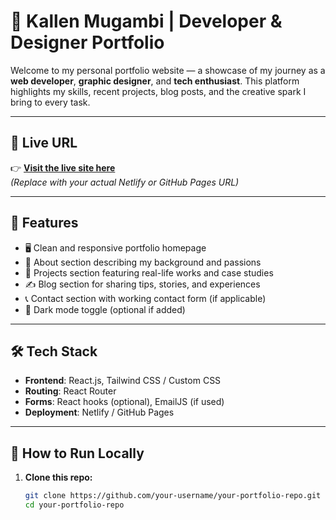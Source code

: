 # 🌟 Kallen Mugambi | Developer & Designer Portfolio

Welcome to my personal portfolio website — a showcase of my journey as a **web developer**, **graphic designer**, and **tech enthusiast**. This platform highlights my skills, recent projects, blog posts, and the creative spark I bring to every task.

---

## 🔗 Live URL

👉 **[Visit the live site here](https://kallendev.github.io/Best-Portfolio/)**  
_(Replace with your actual Netlify or GitHub Pages URL)_

---

## 📌 Features

- 🖥️ Clean and responsive portfolio homepage
- 🧠 About section describing my background and passions
- 🎨 Projects section featuring real-life works and case studies
- ✍️ Blog section for sharing tips, stories, and experiences
- 📞 Contact section with working contact form (if applicable)
- 🌙 Dark mode toggle (optional if added)

---

## 🛠️ Tech Stack

- **Frontend**: React.js, Tailwind CSS / Custom CSS
- **Routing**: React Router
- **Forms**: React hooks (optional), EmailJS (if used)
- **Deployment**: Netlify / GitHub Pages

---

## 🚀 How to Run Locally

1. **Clone this repo:**
   ```bash
   git clone https://github.com/your-username/your-portfolio-repo.git
   cd your-portfolio-repo
